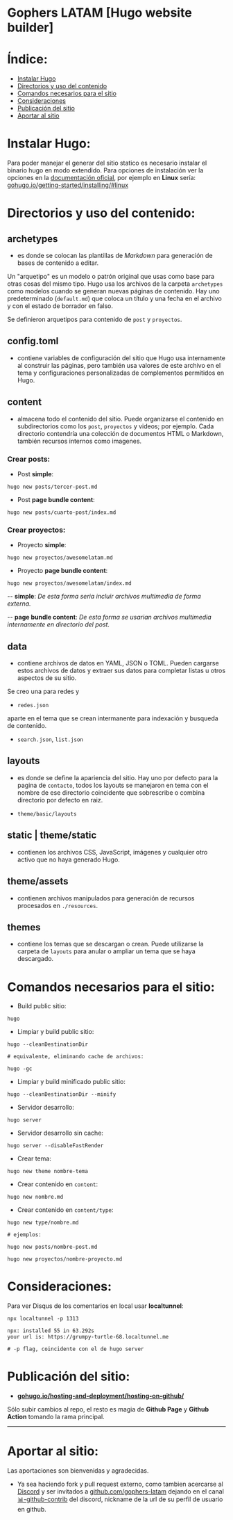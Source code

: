 # **Gophers LATAM** [Hugo website builder]

# Índice:

- [Instalar Hugo](#instalar-hugo)
- [Directorios y uso del contenido](#directorios-y-uso-del-contenido)
- [Comandos necesarios para el sitio](#comandos-necesarios-para-el-sitio)
- [Consideraciones](#consideraciones)
- [Publicación del sitio](#publicación-del-sitio)
- [Aportar al sitio](#aportar-al-sitio)

# Instalar **Hugo**:

Para poder manejar el generar del sitio statico es necesario instalar el binario hugo en modo extendido. Para opciones de instalación ver la opciones en la [documentación oficial](https://gohugo.io/), por ejemplo en **Linux** sería: [gohugo.io/getting-started/installing/#linux](https://gohugo.io/getting-started/installing/#linux)

# Directorios y uso del contenido:

## **archetypes** 

- es donde se colocan las plantillas de *Markdown* para generación de bases de contenido a editar. 

Un "arquetipo" es un modelo o patrón original que usas como base para otras cosas del mismo tipo. Hugo usa los archivos de la carpeta `archetypes` como modelos cuando se generan nuevas páginas de contenido. Hay uno predeterminado (`default.md`) que coloca un título y una fecha en el archivo y con el estado de borrador en falso.

Se definieron arquetipos para contenido de `post` y `proyectos`.

## **config.toml**

- contiene variables de configuración del sitio que Hugo usa internamente al construir las páginas, pero también usa valores de este archivo en el tema y configuraciones personalizadas de complementos permitidos en Hugo.

## **content**

- almacena todo el contenido del sitio. Puede organizarse el contenido en subdirectorios como los `post`, `proyectos` y videos; por ejemplo. Cada directorio contendría una colección de documentos HTML o Markdown, también recursos internos como imagenes.

### Crear posts:

- Post **simple**: 
```shell
hugo new posts/tercer-post.md
```
- Post **page bundle content**: 
```shell
hugo new posts/cuarto-post/index.md
```

### Crear proyectos:

- Proyecto **simple**: 
```shell
hugo new proyectos/awesomelatam.md
```
- Proyecto **page bundle content**: 
```shell
hugo new proyectos/awesomelatam/index.md
```

-- **simple**: *De esta forma seria incluir archivos multimedia de forma externa.*

-- **page bundle content**: *De esta forma se usarian archivos multimedia internamente en directorio del post.*

## **data**

- contiene archivos de datos en YAML, JSON o TOML. Pueden cargarse estos archivos de datos y extraer sus datos para completar listas u otros aspectos de su sitio.

Se creo una para redes y 
- `redes.json` 

aparte en el tema que se crean intermanente para indexación y busqueda de contenido.

- `search.json`, `list.json`

## **layouts**

- es donde se define la apariencia del sitio. Hay uno por defecto para la pagina de `contacto`, todos los layouts se manejaron en tema con el nombre de ese directorio coincidente que sobrescribe o combina directorio por defecto en raiz.

- `theme/basic/layouts`

## **static** | theme/**static**

- contienen los archivos CSS, JavaScript, imágenes y cualquier otro activo que no haya generado Hugo.

## theme/**assets**

- contienen archivos manipulados para generación de recursos procesados en `./resources`.

## **themes**

- contiene los temas que se descargan o crean. Puede utilizarse la carpeta de `layouts` para anular o ampliar un tema que se haya descargado.

# Comandos necesarios para el sitio:

- Build public sitio: 
```shell
hugo
```
- Limpiar y build public sitio: 
```shell
hugo --cleanDestinationDir

# equivalente, eliminando cache de archivos:

hugo -gc
```
- Limpiar y build minificado public sitio: 
```shell
hugo --cleanDestinationDir --minify
```


- Servidor desarrollo: 
```shell
hugo server
```
- Servidor desarrollo sin cache: 
```shell
hugo server --disableFastRender
```

- Crear tema: 
```shell
hugo new theme nombre-tema
```

- Crear contenido en `content`: 
```shell
hugo new nombre.md
```
- Crear contenido en `content/type`: 
```shell
hugo new type/nombre.md

# ejemplos:

hugo new posts/nombre-post.md

hugo new proyectos/nombre-proyecto.md
```

# Consideraciones:

Para ver Disqus de los comentarios en local usar **localtunnel**:
```shell
npx localtunnel -p 1313

npx: installed 55 in 63.292s
your url is: https://grumpy-turtle-68.localtunnel.me

# -p flag, coincidente con el de hugo server
```

# Publicación del sitio:

- **[gohugo.io/hosting-and-deployment/hosting-on-github/](https://gohugo.io/hosting-and-deployment/hosting-on-github/)**

Sólo subir cambios al repo, el resto es magia de **Github Page** y **Github Action** tomando la rama principal.

<div><hr></div>

# Aportar al sitio:

Las aportaciones son bienvenidas y agradecidas. 

- Ya sea haciendo fork y pull request externo, como tambien acercarse al [Discord](https://discord.com/invite/AEarh2kSvn) y ser invitados a [github.com/gophers-latam](https://github.com/gophers-latam) dejando en el canal [📊-github-contrib](https://discord.com/channels/764989185077542942/808708853352235099) del discord, nickname de la url de su perfil de usuario en github.
